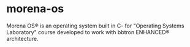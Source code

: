 # morena-os
Morena OS® is an operating system built in C- for "Operating Systems Laboratory" course developed to work with bbtron ENHANCED® architecture.
